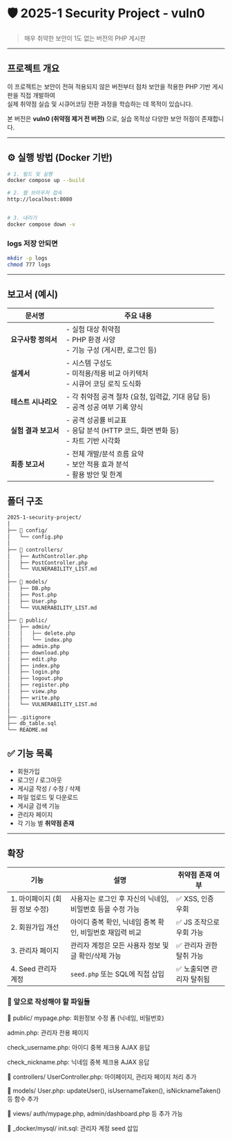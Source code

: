 # 🛡️ 2025-1 Security Project - vuln0

> 매우 취약한 보안이 1도 없는 버전의 PHP 게시판

---

## 프로젝트 개요

이 프로젝트는 보안이 전혀 적용되지 않은 버전부터 점차 보안을 적용한 PHP 기반 게시판을 직접 개발하여  
실제 취약점 실습 및 시큐어코딩 전환 과정을 학습하는 데 목적이 있습니다.

본 버전은 **vuln0 (취약점 제거 전 버전)** 으로, 실습 목적상 다양한 보안 허점이 존재합니다.

---

## ⚙️ 실행 방법 (Docker 기반)

```bash
# 1. 빌드 및 실행
docker compose up --build

# 2. 웹 브라우저 접속
http://localhost:8080


# 3. 내리기
docker compose down -v
```

### logs 저장 안되면
```sh
mkdir -p logs
chmod 777 logs
```

---

## 보고서 (예시)

| 문서명 | 주요 내용 |
| ------------- | ----------------------------------------------------------- |
| **요구사항 정의서** | - 실험 대상 취약점<br> - PHP 환경 사양<br> - 기능 구성 (게시판, 로그인 등) |
| **설계서** | - 시스템 구성도<br> - 미적용/적용 비교 아키텍처<br> - 시큐어 코딩 로직 도식화 |
| **테스트 시나리오** | - 각 취약점 공격 절차 (요청, 입력값, 기대 응답 등)<br> - 공격 성공 여부 기록 양식 |
| **실험 결과 보고서** | - 공격 성공률 비교표<br> - 응답 분석 (HTTP 코드, 화면 변화 등)<br> - 차트 기반 시각화 |
| **최종 보고서** | - 전체 개발/분석 흐름 요약<br> - 보안 적용 효과 분석<br> - 활용 방안 및 한계 |


## 폴더 구조

```sh
2025-1-security-project/
│
├── 📁 config/
│   └── config.php
│
├── 📁 controllers/
│   ├── AuthController.php
│   ├── PostController.php
│   └── VULNERABILITY_LIST.md
│
├── 📁 models/
│   ├── DB.php
│   ├── Post.php
│   ├── User.php
│   └── VULNERABILITY_LIST.md
│
├── 📁 public/
│   ├── admin/
│   │   ├── delete.php
│   │   └── index.php
│   ├── admin.php
│   ├── download.php
│   ├── edit.php
│   ├── index.php
│   ├── login.php
│   ├── logout.php
│   ├── register.php
│   ├── view.php
│   ├── write.php
│   └── VULNERABILITY_LIST.md
│
├── .gitignore
├── db_table.sql
└── README.md

```

## ✅ 기능 목록

- 회원가입
- 로그인 / 로그아웃
- 게시글 작성 / 수정 / 삭제
- 파일 업로드 및 다운로드
- 게시글 검색 기능
- 관리자 페이지
- 각 기능 별 **취약점 존재**

---


## 확장
| 기능                  | 설명                                | 취약점 존재 여부       |
| ------------------- | --------------------------------- | --------------- |
| 1. 마이페이지 (회원 정보 수정) | 사용자는 로그인 후 자신의 닉네임, 비밀번호 등을 수정 가능 | ✅ XSS, 인증 우회    |
| 2. 회원가입 개선          | 아이디 중복 확인, 닉네임 중복 확인, 비밀번호 재입력 비교 | ✅ JS 조작으로 우회 가능 |
| 3. 관리자 페이지          | 관리자 계정은 모든 사용자 정보 및 글 확인/삭제 가능    | ✅ 관리자 권한 탈취 가능  |
| 4. Seed 관리자 계정      | `seed.php` 또는 SQL에 직접 삽입          | ✅ 노출되면 관리자 탈취됨  |

### 🧩 앞으로 작성해야 할 파일들
📁 public/
mypage.php: 회원정보 수정 폼 (닉네임, 비밀번호)

admin.php: 관리자 전용 페이지

check_username.php: 아이디 중복 체크용 AJAX 응답

check_nickname.php: 닉네임 중복 체크용 AJAX 응답

📁 controllers/
UserController.php: 마이페이지, 관리자 페이지 처리 추가

📁 models/
User.php: updateUser(), isUsernameTaken(), isNicknameTaken() 등 함수 추가

📁 views/
auth/mypage.php, admin/dashboard.php 등 추가 가능

📁 _docker/mysql/
init.sql: 관리자 계정 seed 삽입